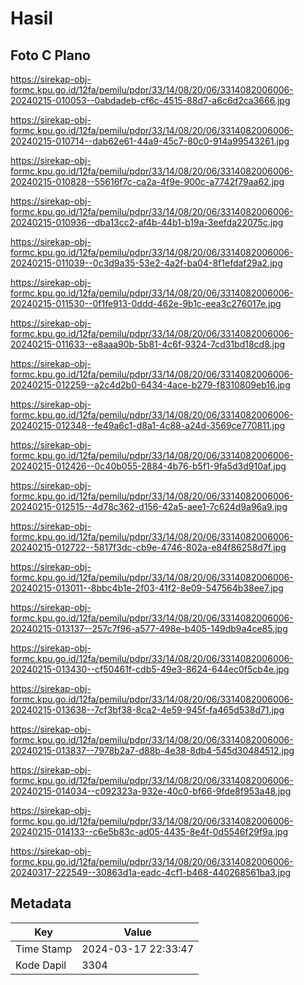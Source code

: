 # Hasil

## Foto C Plano

https://sirekap-obj-formc.kpu.go.id/12fa/pemilu/pdpr/33/14/08/20/06/3314082006006-20240215-010053--0abdadeb-cf6c-4515-88d7-a6c6d2ca3666.jpg

https://sirekap-obj-formc.kpu.go.id/12fa/pemilu/pdpr/33/14/08/20/06/3314082006006-20240215-010714--dab62e61-44a9-45c7-80c0-914a99543261.jpg

https://sirekap-obj-formc.kpu.go.id/12fa/pemilu/pdpr/33/14/08/20/06/3314082006006-20240215-010828--55616f7c-ca2a-4f9e-900c-a7742f79aa62.jpg

https://sirekap-obj-formc.kpu.go.id/12fa/pemilu/pdpr/33/14/08/20/06/3314082006006-20240215-010936--dba13cc2-af4b-44b1-b19a-3eefda22075c.jpg

https://sirekap-obj-formc.kpu.go.id/12fa/pemilu/pdpr/33/14/08/20/06/3314082006006-20240215-011039--0c3d9a35-53e2-4a2f-ba04-8f1efdaf29a2.jpg

https://sirekap-obj-formc.kpu.go.id/12fa/pemilu/pdpr/33/14/08/20/06/3314082006006-20240215-011530--0f1fe913-0ddd-462e-9b1c-eea3c276017e.jpg

https://sirekap-obj-formc.kpu.go.id/12fa/pemilu/pdpr/33/14/08/20/06/3314082006006-20240215-011633--e8aaa90b-5b81-4c6f-9324-7cd31bd18cd8.jpg

https://sirekap-obj-formc.kpu.go.id/12fa/pemilu/pdpr/33/14/08/20/06/3314082006006-20240215-012259--a2c4d2b0-6434-4ace-b279-f8310809eb16.jpg

https://sirekap-obj-formc.kpu.go.id/12fa/pemilu/pdpr/33/14/08/20/06/3314082006006-20240215-012348--fe49a6c1-d8a1-4c88-a24d-3569ce770811.jpg

https://sirekap-obj-formc.kpu.go.id/12fa/pemilu/pdpr/33/14/08/20/06/3314082006006-20240215-012426--0c40b055-2884-4b76-b5f1-9fa5d3d910af.jpg

https://sirekap-obj-formc.kpu.go.id/12fa/pemilu/pdpr/33/14/08/20/06/3314082006006-20240215-012515--4d78c362-d156-42a5-aee1-7c624d9a96a9.jpg

https://sirekap-obj-formc.kpu.go.id/12fa/pemilu/pdpr/33/14/08/20/06/3314082006006-20240215-012722--5817f3dc-cb9e-4746-802a-e84f86258d7f.jpg

https://sirekap-obj-formc.kpu.go.id/12fa/pemilu/pdpr/33/14/08/20/06/3314082006006-20240215-013011--8bbc4b1e-2f03-41f2-8e09-547564b38ee7.jpg

https://sirekap-obj-formc.kpu.go.id/12fa/pemilu/pdpr/33/14/08/20/06/3314082006006-20240215-013137--257c7f96-a577-498e-b405-149db9a4ce85.jpg

https://sirekap-obj-formc.kpu.go.id/12fa/pemilu/pdpr/33/14/08/20/06/3314082006006-20240215-013430--cf50461f-cdb5-49e3-8624-644ec0f5cb4e.jpg

https://sirekap-obj-formc.kpu.go.id/12fa/pemilu/pdpr/33/14/08/20/06/3314082006006-20240215-013638--7cf3bf38-8ca2-4e59-945f-fa465d538d71.jpg

https://sirekap-obj-formc.kpu.go.id/12fa/pemilu/pdpr/33/14/08/20/06/3314082006006-20240215-013837--7978b2a7-d88b-4e38-8db4-545d30484512.jpg

https://sirekap-obj-formc.kpu.go.id/12fa/pemilu/pdpr/33/14/08/20/06/3314082006006-20240215-014034--c092323a-932e-40c0-bf66-9fde8f953a48.jpg

https://sirekap-obj-formc.kpu.go.id/12fa/pemilu/pdpr/33/14/08/20/06/3314082006006-20240215-014133--c6e5b83c-ad05-4435-8e4f-0d5546f29f9a.jpg

https://sirekap-obj-formc.kpu.go.id/12fa/pemilu/pdpr/33/14/08/20/06/3314082006006-20240317-222549--30863d1a-eadc-4cf1-b468-440268561ba3.jpg


## Metadata

| Key        | Value               |
| ---------- | ------------------- |
| Time Stamp | 2024-03-17 22:33:47 |
| Kode Dapil | 3304                |



